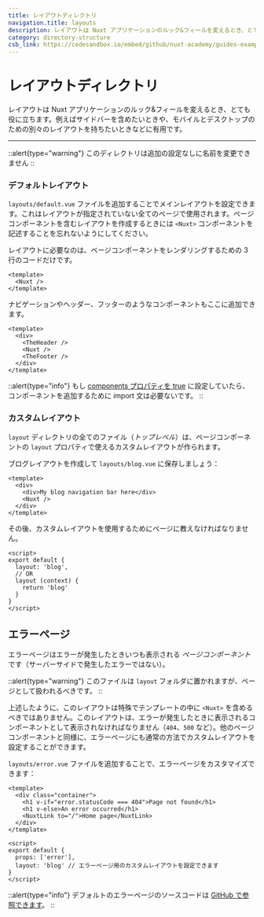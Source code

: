 ```yaml
---
title: レイアウトディレクトリ
navigation.title: layouts
description: レイアウトは Nuxt アプリケーションのルック&フィールを変えるとき、とても役に立ちます。例えばサイドバーを含めたいときや、モバイルとデスクトップのための別々のレイアウトを持ちたいときなどに有用です。
category: directory-structure
csb_link: https://codesandbox.io/embed/github/nuxt-academy/guides-examples/tree/master/04_directory_structure/07_layouts?fontsize=14&hidenavigation=1&theme=dark
---
```

# レイアウトディレクトリ

レイアウトは Nuxt アプリケーションのルック&フィールを変えるとき、とても役に立ちます。例えばサイドバーを含めたいときや、モバイルとデスクトップのための別々のレイアウトを持ちたいときなどに有用です。

---

::alert{type="warning"}
このディレクトリは追加の設定なしに名前を変更できません
::

### デフォルトレイアウト

`layouts/default.vue` ファイルを追加することでメインレイアウトを設定できます。これはレイアウトが指定されていない全てのページで使用されます。ページコンポーネントを含むレイアウトを作成するときには `<Nuxt>` コンポーネントを記述することを忘れないようにしてください。

レイアウトに必要なのは、ページコンポーネントをレンダリングするための 3 行のコードだけです。

```html{}[layouts/default.vue]
<template>
  <Nuxt />
</template>
```

ナビゲーションやヘッダー、フッターのようなコンポーネントもここに追加できます。

```html{}[layouts/default.vue]
<template>
  <div>
    <TheHeader />
    <Nuxt />
    <TheFooter />
  </div>
</template>
```

::alert{type="info"}
もし [components プロパティを true](/docs/directory-structure/components) に設定していたら、コンポーネントを追加するために import 文は必要ないです。
::

### カスタムレイアウト

`layout` ディレクトリの全てのファイル（_トップレベル_）は、ページコンポーネントの `layout` プロパティで使えるカスタムレイアウトが作られます。

ブログレイアウトを作成して `layouts/blog.vue` に保存しましょう：

```html{}[layouts/blog.vue]
<template>
  <div>
    <div>My blog navigation bar here</div>
    <Nuxt />
  </div>
</template>
```

その後、カスタムレイアウトを使用するためにページに教えなければなりません。

```js{}[pages/posts.vue]
<script>
export default {
  layout: 'blog',
  // OR
  layout (context) {
    return 'blog'
  }
}
</script>
```

## エラーページ

エラーページはエラーが発生したときいつも表示される *ページコンポーネント* です（サーバーサイドで発生したエラーではない）。

::alert{type="warning"}
このファイルは `layout` フォルダに置かれますが、ページとして扱われるべきです。
::

上述したように、このレイアウトは特殊でテンプレートの中に `<Nuxt>` を含めるべきではありません。このレイアウトは、エラーが発生したときに表示されるコンポーネントとして表示されなければなりません（`404`、`500` など）。他のページコンポーネントと同様に、エラーページにも通常の方法でカスタムレイアウトを設定することができます。

`layouts/error.vue` ファイルを追加することで、エラーページをカスタマイズできます：

```js{}[layouts/error.vue]
<template>
  <div class="container">
    <h1 v-if="error.statusCode === 404">Page not found</h1>
    <h1 v-else>An error occurred</h1>
    <NuxtLink to="/">Home page</NuxtLink>
  </div>
</template>

<script>
export default {
  props: ['error'],
  layout: 'blog' // エラーページ用のカスタムレイアウトを設定できます
}
</script>
```

::alert{type="info"}
デフォルトのエラーページのソースコードは [GitHub で参照できます](https://github.com/nuxt/nuxt.js/blob/dev/packages/vue-app/template/components/nuxt-error.vue)。
::
